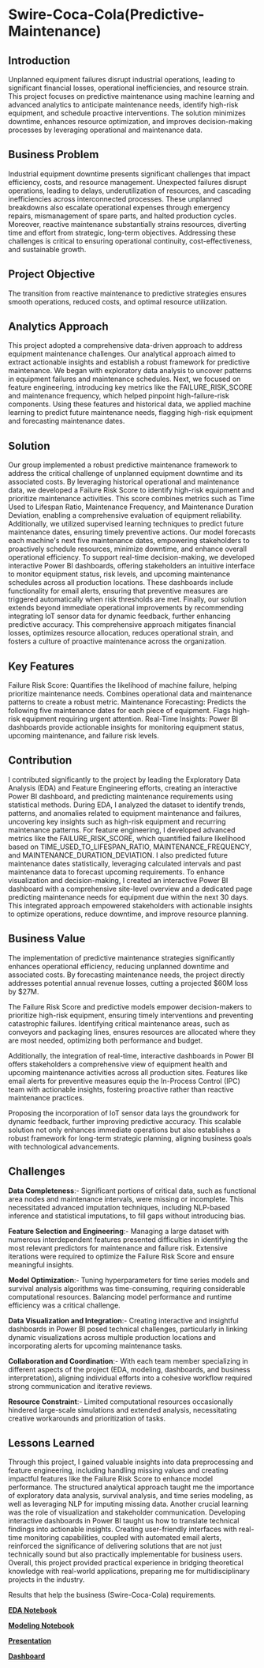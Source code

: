 # Swire-Coca-Cola(Predictive-Maintenance)

## Introduction

Unplanned equipment failures disrupt industrial operations, leading to significant financial losses, operational inefficiencies, and resource strain. This project focuses on predictive maintenance using machine learning and advanced analytics to anticipate maintenance needs, identify high-risk equipment, and schedule proactive interventions. The solution minimizes downtime, enhances resource optimization, and improves decision-making processes by leveraging operational and maintenance data.

## Business Problem

Industrial equipment downtime presents significant challenges that impact efficiency, costs, and resource management. Unexpected failures disrupt operations, leading to delays, underutilization of resources, and cascading inefficiencies across interconnected processes. These unplanned breakdowns also escalate operational expenses through emergency repairs, mismanagement of spare parts, and halted production cycles. Moreover, reactive maintenance substantially strains resources, diverting time and effort from strategic, long-term objectives. Addressing these challenges is critical to ensuring operational continuity, cost-effectiveness, and sustainable growth.


## Project Objective

The transition from reactive maintenance to predictive strategies ensures smooth operations, reduced costs, and optimal resource utilization.

## Analytics Approach

This project adopted a comprehensive data-driven approach to address equipment maintenance challenges. Our analytical approach aimed to extract actionable insights and establish a robust framework for predictive maintenance. We began with exploratory data analysis to uncover patterns in equipment failures and maintenance schedules. Next, we focused on feature engineering, introducing key metrics like the FAILURE_RISK_SCORE and maintenance frequency, which helped pinpoint high-failure-risk components. Using these features and historical data, we applied machine learning to predict future maintenance needs, flagging high-risk equipment and forecasting maintenance dates.


## Solution

Our group implemented a robust predictive maintenance framework to address the critical challenge of unplanned equipment downtime and its associated costs. By leveraging historical operational and maintenance data, we developed a Failure Risk Score to identify high-risk equipment and prioritize maintenance activities. This score combines metrics such as Time Used to Lifespan Ratio, Maintenance Frequency, and Maintenance Duration Deviation, enabling a comprehensive evaluation of equipment reliability.
Additionally, we utilized supervised learning techniques to predict future maintenance dates, ensuring timely preventive actions. Our model forecasts each machine's next five maintenance dates, empowering stakeholders to proactively schedule resources, minimize downtime, and enhance overall operational efficiency.
To support real-time decision-making, we developed interactive Power BI dashboards, offering stakeholders an intuitive interface to monitor equipment status, risk levels, and upcoming maintenance schedules across all production locations. These dashboards include functionality for email alerts, ensuring that preventive measures are triggered automatically when risk thresholds are met.
Finally, our solution extends beyond immediate operational improvements by recommending integrating IoT sensor data for dynamic feedback, further enhancing predictive accuracy. This comprehensive approach mitigates financial losses, optimizes resource allocation, reduces operational strain, and fosters a culture of proactive maintenance across the organization.


## Key Features
Failure Risk Score:
  Quantifies the likelihood of machine failure, helping prioritize maintenance needs.
  Combines operational data and maintenance patterns to create a robust metric.
Maintenance Forecasting:
  Predicts the following five maintenance dates for each piece of equipment.
  Flags high-risk equipment requiring urgent attention.
Real-Time Insights:
  Power BI dashboards provide actionable insights for monitoring equipment status, upcoming maintenance, and failure risk levels.


## Contribution

I contributed significantly to the project by leading the Exploratory Data Analysis (EDA) and Feature Engineering efforts, creating an interactive Power BI dashboard, and predicting maintenance requirements using statistical methods. During EDA, I analyzed the dataset to identify trends, patterns, and anomalies related to equipment maintenance and failures, uncovering key insights such as high-risk equipment and recurring maintenance patterns. For feature engineering, I developed advanced metrics like the FAILURE_RISK_SCORE, which quantified failure likelihood based on TIME_USED_TO_LIFESPAN_RATIO, MAINTENANCE_FREQUENCY, and MAINTENANCE_DURATION_DEVIATION. I also predicted future maintenance dates statistically, leveraging calculated intervals and past maintenance data to forecast upcoming requirements. To enhance visualization and decision-making, I created an interactive Power BI dashboard with a comprehensive site-level overview and a dedicated page predicting maintenance needs for equipment due within the next 30 days. This integrated approach empowered stakeholders with actionable insights to optimize operations, reduce downtime, and improve resource planning.


## Business Value

The implementation of predictive maintenance strategies significantly enhances operational efficiency, reducing unplanned downtime and associated costs. By forecasting maintenance needs, the project directly addresses potential annual revenue losses, cutting a projected $60M loss by $27M.

The Failure Risk Score and predictive models empower decision-makers to prioritize high-risk equipment, ensuring timely interventions and preventing catastrophic failures. Identifying critical maintenance areas, such as conveyors and packaging lines, ensures resources are allocated where they are most needed, optimizing both performance and budget.

Additionally, the integration of real-time, interactive dashboards in Power BI offers stakeholders a comprehensive view of equipment health and upcoming maintenance activities across all production sites. Features like email alerts for preventive measures equip the In-Process Control (IPC) team with actionable insights, fostering proactive rather than reactive maintenance practices.

Proposing the incorporation of IoT sensor data lays the groundwork for dynamic feedback, further improving predictive accuracy. This scalable solution not only enhances immediate operations but also establishes a robust framework for long-term strategic planning, aligning business goals with technological advancements.

## Challenges



**Data Completeness**:- Significant portions of critical data, such as functional area nodes and maintenance intervals, were missing or incomplete. This necessitated advanced imputation techniques, including NLP-based inference and statistical imputations, to fill gaps without introducing bias.

**Feature Selection and Engineering**:- Managing a large dataset with numerous interdependent features presented difficulties in identifying the most relevant predictors for maintenance and failure risk. Extensive iterations were required to optimize the Failure Risk Score and ensure meaningful insights.

**Model Optimization**:- Tuning hyperparameters for time series models and survival analysis algorithms was time-consuming, requiring considerable computational resources. Balancing model performance and runtime efficiency was a critical challenge.

**Data Visualization and Integration**:- Creating interactive and insightful dashboards in Power BI posed technical challenges, particularly in linking dynamic visualizations across multiple production locations and incorporating alerts for upcoming maintenance tasks.

**Collaboration and Coordination**:- With each team member specializing in different aspects of the project (EDA, modeling, dashboards, and business interpretation), aligning individual efforts into a cohesive workflow required strong communication and iterative reviews.

**Resource Constraint**:- Limited computational resources occasionally hindered large-scale simulations and extended analysis, necessitating creative workarounds and prioritization of tasks.



## Lessons Learned

Through this project, I gained valuable insights into data preprocessing and feature engineering, including handling missing values and creating impactful features like the Failure Risk Score to enhance model performance. 
The structured analytical approach taught me the importance of exploratory data analysis, survival analysis, and time series modeling, as well as leveraging NLP for imputing missing data. 
Another crucial learning was the role of visualization and stakeholder communication. Developing interactive dashboards in Power BI taught us how to translate technical findings into actionable insights. 
Creating user-friendly interfaces with real-time monitoring capabilities, coupled with automated email alerts, reinforced the significance of delivering solutions that are not just technically sound but also practically implementable for business users. Overall, this project provided practical experience in bridging theoretical knowledge with real-world applications, preparing me for multidisciplinary projects in the industry.

Results that help the business (Swire-Coca-Cola) requirements.

**[EDA Notebook](https://github.com/gnair60/Swire-Coca-Cola-Predictive-Maintenance-/blob/main/EDA.ipynb)**

**[Modeling Notebook](https://github.com/gnair60/Swire-Coca-Cola-Predictive-Maintenance-/blob/main/Modeling.ipynb)**

**[Presentation](https://github.com/gnair60/Swire-Coca-Cola-Predictive-Maintenance-/blob/main/Capstone_Presentation.pdf)**

**[Dashboard](https://app.powerbi.com/view?r=eyJrIjoiYjJjNWZmYTAtMGVhNy00NTE5LTk0YjYtY2Q3ZDQwYTA0ZDlhIiwidCI6IjUyMTdlMGU3LTUzOWQtNDU2My1iMWJmLTdjNmRjZjA3NGY5MSIsImMiOjZ9)**

